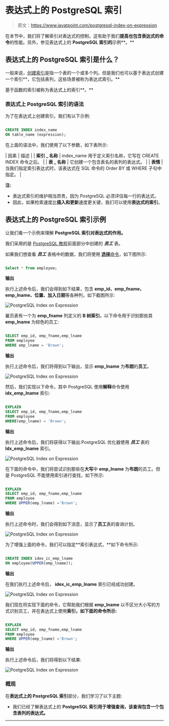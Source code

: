 # 表达式上的 PostgreSQL 索引

> 原文：<https://www.javatpoint.com/postgresql-index-on-expression>

在本节中，我们将了解索引对表达式的控制，这有助于我们**提高也包含表达式的命令**的性能。另外，参见表达式上的 **PostgreSQL 索引的**示例**。**

## 表达式上的 PostgreSQL 索引是什么？

一般来说，[创建索引](https://www.javatpoint.com/postgresql-create-index)是指一个表的一个或多个列。但是我们也可以基于表达式创建一个索引**，它包括表列，这些场景被称为表达式索引。**

基于函数的索引被称为表达式上的索引**。**

### 表达式上 PostgreSQL 索引的语法

为了在表达式上创建索引，我们有以下示例:

```sql

CREATE INDEX index_name 
ON table_name (expression);

```

在上面的语法中，我们使用了以下参数，如下表所示:

| 因素 | 描述 |
| **索引 _ 名称** | index_name 用于定义索引名称，它写在 CREATE INDEX 命令之后。 |
| **表 _ 名称** | 它创建一个包含表名的表列的表达式。 |
| **表情** | 当我们指定索引表达式时，该表达式在 SQL 命令的 Order BY 或 WHERE 子句中指定。 |

**注:**

*   表达式索引的维护相当昂贵，因为 PostgreSQL 必须评估每一行的表达式。
*   因此，如果检索速度比**插入和更新**速度更关键，我们可以使用**表达式的索引**。

## 表达式上的 PostgreSQL 索引示例

让我们看一个示例来理解 **PostgreSQL 索引对表达式的作用。**

我们采用的是 [PostgreSQL 教程](https://www.javatpoint.com/postgresql-tutorial)前面部分中创建的 ***员工*** 表。

如果我们想查看 ***员工*** 表格中的数据，我们将使用 [**选择**命令](https://www.javatpoint.com/postgresql-select)，如下图所示:

```sql

Select * from employee;

```

**输出**

执行上述命令后，我们会得到如下结果，包含 **emp_id、emp_fname、emp_lname、位置、加入日期**等各种列，如下截图所示:

![PostgreSQL Index on Expression](img/097ead5575bf102d202f337e269a2bf7.png)

雇员表有一个为 **emp_fname** 列定义的 **B 树索引**。以下命令用于识别那些其 **emp_lname** 为棕色的员工:

```sql

SELECT emp_id, emp_fname,emp_lname 
FROM employee
WHERE emp_lname = 'Brown';

```

**输出**

执行上述命令后，我们将得到以下输出，显示 **emp_lname** 为**布朗**的**员工**。

![PostgreSQL Index on Expression](img/a3f754e5ff9c58867a19e4a22013191b.png)

然后，我们实现以下命令，其中 PostgreSQL 使用**解释**命令使用 **idx_emp_lname** 索引:

```sql

EXPLAIN 
SELECT emp_id, emp_fname,emp_lname 
FROM employee
WHERE(emp_lname) = 'Brown';

```

**输出**

执行上述命令后，我们将获得以下输出:PostgreSQL 优化器使用 ***员工*** 表的 **Idx_emp_lname** 索引。

![PostgreSQL Index on Expression](img/37369170d5b3f5492ff60c9f65f90095.png)

在下面的命令中，我们将尝试识别那些在**大写**中 **emp_lname** 为**布朗**的员工。但是 PostgreSQL 不能使用索引进行查找，如下所示:

```sql

EXPLAIN 
SELECT emp_id, emp_fname,emp_lname 
FROM employee
WHERE UPPER(emp_lname) ='Brown';

```

**输出**

执行上述命令时，我们会得到如下消息，显示了**员工**表的查询计划。

![PostgreSQL Index on Expression](img/2c967e1df230fc3d7e158f220c198336.png)

为了增强上面的命令，我们可以指定**索引表达式，**如下命令所示:

```sql

CREATE INDEX idex_ic_emp_lname
ON employee(UPPER(emp_lname)); 

```

**输出**

在我们执行上述命令后， **idex_ic_emp_lname** 索引已经成功创建。

![PostgreSQL Index on Expression](img/734466ad1b11118605509000de028d5e.png)

我们现在将实现下面的命令，它帮助我们根据 **emp_lname** 以不区分大小写的方式识别员工，并在表达式上使用**索引，如下面的命令所示:**

```sql

EXPLAIN 
SELECT emp_id, emp_fname,emp_lname 
FROM employee
WHERE UPPER(emp_lname) ='Brown';

```

**输出**

执行上述命令后，我们将得到以下结果:

![PostgreSQL Index on Expression](img/1cdf91782eeb63358bf392da88302b50.png)

### 概观

在**表达式上的 PostgreSQL 索引**部分，我们学习了以下主题:

*   我们已经了解表达式上的 **PostgreSQL 索引用于增强查询，该查询包含一个包含表列的表达式。**

* * *
